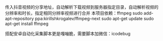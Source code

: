 传入抖音视频的分享地址，自动解析下载视频到服务器指定目录，自动解析视频的分辨率和时长，指定相同分辨率视频进行合并
本项目依赖：ffmpeg
sudo add-apt-repository ppa:kirillshkrogalev/ffmpeg-next 
sudo apt-get update 
sudo apt-get install ffmpeg

搭配安卓自动化采集脚本更是嘎嘣脆，需要脚本加微信：icodebug


